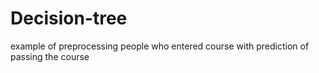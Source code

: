 # Decision-tree
example of preprocessing people who entered course with prediction of passing the course
